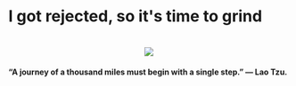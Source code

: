 # I got rejected, so it's time to grind

<h1 align="center"> <img src=https://media.tenor.com/Lrx2omjrmLwAAAAC/captain-america-i-can-do-this-all-day.gif"> </h1>

#### “A journey of a thousand miles must begin with a single step.” — Lao Tzu.


